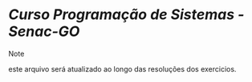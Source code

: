 # _Curso Programação de Sistemas - Senac-GO_

>[!NOTE]
> este arquivo será atualizado ao longo das resoluções dos exercicios.
